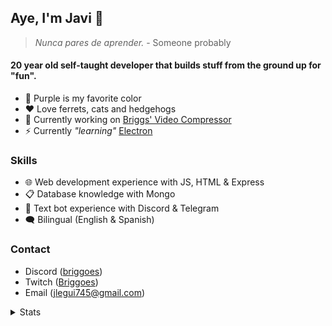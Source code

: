 ## Aye, I'm Javi 👋
>_Nunca pares de aprender._ - Someone probably
#### 20 year old self-taught developer that builds stuff from the ground up for "fun".
- 💜 Purple is my favorite color
- ❤ Love ferrets, cats and hedgehogs
- 🦍 Currently working on [Briggs' Video Compressor](https://github.com/Jleguim/briggs-video-compressor)
- ⚡ Currently *"learning"* [Electron](https://www.electronjs.org/) 

### Skills
- 🌐 Web development experience with JS, HTML & Express
- 📋 Database knowledge with Mongo
- 💬 Text bot experience with Discord & Telegram
- 🗨 Bilingual (English & Spanish)

### Contact
- Discord ([briggoes](https://discord.gg/AH6yFdQtr4))
- Twitch ([Briggoes](https://twitch.tv/briggoes))
- Email (jlegui745@gmail.com)

<details><summary>Stats</summary>
<table align="center">
  <tr>
    <td>
      <img src ="https://github-readme-stats.vercel.app/api?username=Jleguim&show_icons=true&theme=tokyonight&custom_title=Jleguim%27s%20stats&hide_border=true&bg_color=00000000&hide_title=true" />
    </td>
    <td>
      <img src ="https://github-readme-stats.vercel.app/api/top-langs/?username=Jleguim&layout=compact&theme=tokyonight&hide_border=true&bg_color=00000000&hide_title=true" />
    </td>
  </tr>
</table>
